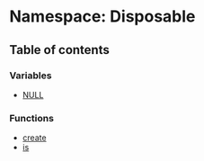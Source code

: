 # Namespace: Disposable

## Table of contents

### Variables

* [NULL](/en/auto-docs/editor/variables/Disposable.NULL.md)

### Functions

* [create](/en/auto-docs/editor/functions/Disposable.create.md)
* [is](/en/auto-docs/editor/functions/Disposable.is.md)
